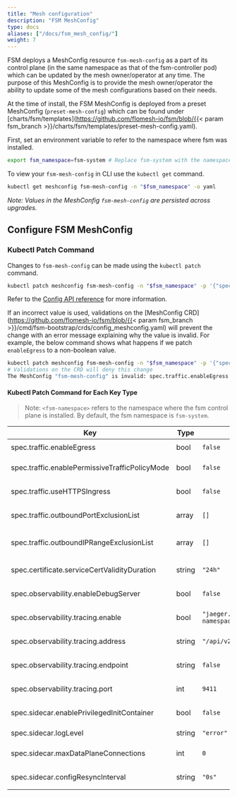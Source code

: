 ```yaml
---
title: "Mesh configuration"
description: "FSM MeshConfig"
type: docs
aliases: ["/docs/fsm_mesh_config/"]
weight: 7
---
```


FSM deploys a MeshConfig resource `fsm-mesh-config` as a part of its control plane (in the same namespace as that of the fsm-controller pod) which can be updated by the mesh owner/operator at any time. The purpose of this MeshConfig is to provide the mesh owner/operator the ability to update some of the mesh configurations based on their needs.

At the time of install, the FSM MeshConfig is deployed from a preset MeshConfig (`preset-mesh-config`) which can be found under [charts/fsm/templates](https://github.com/flomesh-io/fsm/blob/{{< param fsm_branch >}}/charts/fsm/templates/preset-mesh-config.yaml).

First, set an environment variable to refer to the namespace where fsm was installed.
```bash
export fsm_namespace=fsm-system # Replace fsm-system with the namespace where FSM is installed
```

To view your `fsm-mesh-config` in CLI use the `kubectl get` command.

```bash
kubectl get meshconfig fsm-mesh-config -n "$fsm_namespace" -o yaml
```

*Note: Values in the MeshConfig `fsm-mesh-config` are persisted across upgrades.*

## Configure FSM MeshConfig

### Kubectl Patch Command

Changes to `fsm-mesh-config` can be made using the `kubectl patch` command.
```bash
kubectl patch meshconfig fsm-mesh-config -n "$fsm_namespace" -p '{"spec":{"traffic":{"enableEgress":true}}}'  --type=merge
```
Refer to the [Config API reference](/api_reference/config/v1alpha1) for more information.

If an incorrect value is used, validations on the [MeshConfig CRD](https://github.com/flomesh-io/fsm/blob/{{< param fsm_branch >}}/cmd/fsm-bootstrap/crds/config_meshconfig.yaml) will prevent the change with an error message explaining why the value is invalid.
For example, the below command shows what happens if we patch `enableEgress` to a non-boolean value.
```bash
kubectl patch meshconfig fsm-mesh-config -n "$fsm_namespace" -p '{"spec":{"traffic":{"enableEgress":"no"}}}'  --type=merge
# Validations on the CRD will deny this change
The MeshConfig "fsm-mesh-config" is invalid: spec.traffic.enableEgress: Invalid value: "string": spec.traffic.enableEgress in body must be of type boolean: "string"
```
#### Kubectl Patch Command for Each Key Type

> Note: `<fsm-namespace>` refers to the namespace where the fsm control plane is installed. By default, the fsm namespace is `fsm-system`.

| Key                                            | Type   | Default Value                                | Kubectl Patch Command Examples                                                                                                                                                 |
| ---------------------------------------------- | ------ | -------------------------------------------- | ------------------------------------------------------------------------------------------------------------------------------------------------------------------------------ |
| spec.traffic.enableEgress                      | bool   | `false`                                      | `kubectl patch meshconfig fsm-mesh-config -n $fsm_namespace -p '{"spec":{"traffic":{"enableEgress":true}}}'  --type=merge`                                                     |
| spec.traffic.enablePermissiveTrafficPolicyMode | bool   | `false`                                      | `kubectl patch meshconfig fsm-mesh-config -n $fsm_namespace -p '{"spec":{"traffic":{"enablePermissiveTrafficPolicyMode":true}}}'  --type=merge`                                |
| spec.traffic.useHTTPSIngress                   | bool   | `false`                                      | `kubectl patch meshconfig fsm-mesh-config -n $fsm_namespace -p '{"spec":{"traffic":{"useHTTPSIngress":true}}}'  --type=merge`                                                  |
| spec.traffic.outboundPortExclusionList         | array  | `[]`                                         | `kubectl patch meshconfig fsm-mesh-config -n $fsm_namespace -p '{"spec":{"traffic":{"outboundPortExclusionList":6379,8080}}}'  --type=merge`                                   |
| spec.traffic.outboundIPRangeExclusionList      | array  | `[]`                                         | `kubectl patch meshconfig fsm-mesh-config -n $fsm_namespace -p '{"spec":{"traffic":{"outboundIPRangeExclusionList":"10.0.0.0/32,1.1.1.1/24"}}}'  --type=merge`                 |
| spec.certificate.serviceCertValidityDuration   | string | `"24h"`                                      | `kubectl patch meshconfig fsm-mesh-config -n $fsm_namespace -p '{"spec":{"certificate":{"serviceCertValidityDuration":"24h"}}}'  --type=merge`                                 |
| spec.observability.enableDebugServer           | bool   | `false`                                      | `kubectl patch meshconfig fsm-mesh-config -n $fsm_namespace -p '{"spec":{"observability":{"serviceCertValidityDuration":true}}}'  --type=merge`                                |
| spec.observability.tracing.enable              | bool   | `"jaeger.<fsm-namespace>.svc.cluster.local"` | `kubectl patch meshconfig fsm-mesh-config -n $fsm_namespace -p '{"spec":{"observability":{"tracing":{"address": "jaeger.<fsm-namespace>.svc.cluster.local"}}}}'  --type=merge` |
| spec.observability.tracing.address             | string | `"/api/v2/spans"`                            | `kubectl patch meshconfig fsm-mesh-config -n $fsm_namespace -p '{"spec":{"observability":{"tracing":{"endpoint":"/api/v2/spans"}}}}'  --type=merge' --type=merge`              |
| spec.observability.tracing.endpoint            | string | `false`                                      | `kubectl patch meshconfig fsm-mesh-config -n $fsm_namespace -p '{"spec":{"observability":{"tracing":{"enable":true}}}}'  --type=merge`                                         |
| spec.observability.tracing.port                | int    | `9411`                                       | `kubectl patch meshconfig fsm-mesh-config -n $fsm_namespace -p '{"spec":{"observability":{"tracing":{"port":9411}}}}'  --type=merge`                                           |
| spec.sidecar.enablePrivilegedInitContainer     | bool   | `false`                                      | `kubectl patch meshconfig fsm-mesh-config -n $fsm_namespace -p '{"spec":{"sidecar":{"enablePrivilegedInitContainer":true}}}'  --type=merge`                                    |
| spec.sidecar.logLevel                          | string | `"error"`                                    | `kubectl patch meshconfig fsm-mesh-config -n $fsm_namespace -p '{"spec":{"sidecar":{"logLevel":"error"}}}'  --type=merge`                                                      |
| spec.sidecar.maxDataPlaneConnections           | int    | `0`                                          | `kubectl patch meshconfig fsm-mesh-config -n $fsm_namespace -p '{"spec":{"sidecar":{"maxDataPlaneConnections":"error"}}}'  --type=merge`                                       |
| spec.sidecar.configResyncInterval              | string | `"0s"`                                       | `kubectl patch meshconfig fsm-mesh-config -n $fsm_namespace -p '{"spec":{"sidecar":{"configResyncInterval":"30s"}}}'  --type=merge`                                            |
